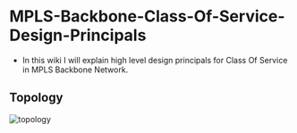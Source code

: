 # MPLS-Backbone-Class-Of-Service-Design-Principals
* In this wiki I will explain  high level design principals for Class Of Service  in MPLS Backbone Network. 
## Topology
![topology](./images/topology.jpg)